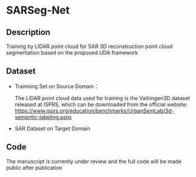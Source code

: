 # SARSeg-Net
## Description
Training by LIDAR point cloud for SAR 3D reconstruction point cloud segmentation based on the proposed UDA framework
## Dataset
- Trainning Set on Source Domain：
  
    The LiDAR point cloud data used for training is the Vaihingen3D dataset released at ISPRS, which can be downloaded from the official website:
    https://www.isprs.org/education/benchmarks/UrbanSemLab/3d-semantic-labeling.aspx
  
- SAR Dataset on Target Domain
  
  
## Code
The manuscript is currently under review and the full code will be made public after publication
## 
